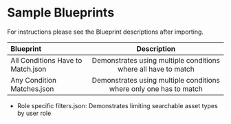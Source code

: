 # Sample Blueprints

For instructions please see the Blueprint descriptions after importing.

| Blueprint | Description |
|:--------- |:--------:|
| All Conditions Have to Match.json | Demonstrates using multiple conditions where all have to match | 
| Any Condition Matches.json | Demonstrates using multiple conditions where only one has to match |
* Role specific filters.json: Demonstrates limiting searchable asset types by user role 
